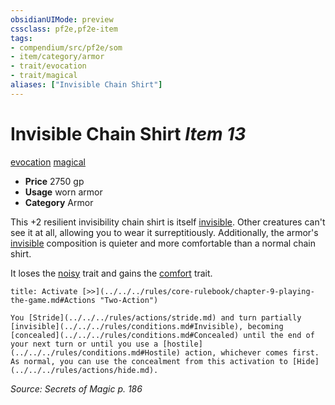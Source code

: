```yaml
---
obsidianUIMode: preview
cssclass: pf2e,pf2e-item
tags:
- compendium/src/pf2e/som
- item/category/armor
- trait/evocation
- trait/magical
aliases: ["Invisible Chain Shirt"]
---
```

# Invisible Chain Shirt *Item 13*  
[evocation](../../../Rules/traits/evocation.md)  [magical](../../../Rules/traits/magical.md)  

- **Price** 2750 gp
- **Usage** worn armor
- **Category** Armor

This +2 resilient invisibility chain shirt is itself [invisible](../../../Rules/conditions.md#Invisible). Other creatures can't see it at all, allowing you to wear it surreptitiously. Additionally, the armor's [invisible](../../../Rules/conditions.md#Invisible) composition is quieter and more comfortable than a normal chain shirt.

It loses the [noisy](../../../Rules/traits/noisy.md) trait and gains the [comfort](../../../Rules/traits/comfort.md) trait.

```ad-embed-ability
title: Activate [>>](../../../rules/core-rulebook/chapter-9-playing-the-game.md#Actions "Two-Action")

You [Stride](../../../rules/actions/stride.md) and turn partially [invisible](../../../rules/conditions.md#Invisible), becoming [concealed](../../../rules/conditions.md#Concealed) until the end of your next turn or until you use a [hostile](../../../rules/conditions.md#Hostile) action, whichever comes first. As normal, you can use the concealment from this activation to [Hide](../../../rules/actions/hide.md).
```

*Source: Secrets of Magic p. 186*
